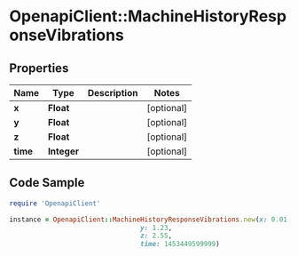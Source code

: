 # OpenapiClient::MachineHistoryResponseVibrations

## Properties
Name | Type | Description | Notes
------------ | ------------- | ------------- | -------------
**x** | **Float** |  | [optional] 
**y** | **Float** |  | [optional] 
**z** | **Float** |  | [optional] 
**time** | **Integer** |  | [optional] 

## Code Sample

```ruby
require 'OpenapiClient'

instance = OpenapiClient::MachineHistoryResponseVibrations.new(x: 0.01,
                                 y: 1.23,
                                 z: 2.55,
                                 time: 1453449599999)
```


